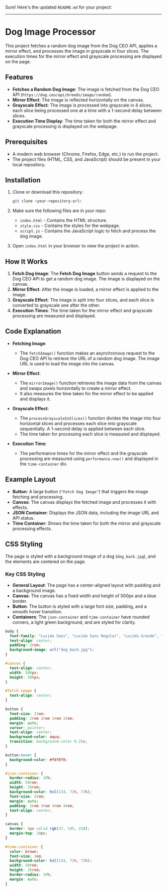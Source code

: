 Sure! Here's the updated `README.md` for your project:

---

# Dog Image Processor

This project fetches a random dog image from the Dog CEO API, applies a mirror effect, and processes the image in grayscale in four slices. The execution times for the mirror effect and grayscale processing are displayed on the page.

## Features

- **Fetches a Random Dog Image**: The image is fetched from the Dog CEO API (`https://dog.ceo/api/breeds/image/random`).
- **Mirror Effect**: The image is reflected horizontally on the canvas.
- **Grayscale Effect**: The image is processed into grayscale in 4 slices, each slice being processed one at a time with a 1-second delay between slices.
- **Execution Time Display**: The time taken for both the mirror effect and grayscale processing is displayed on the webpage.

## Prerequisites

- A modern web browser (Chrome, Firefox, Edge, etc.) to run the project.
- The project files (HTML, CSS, and JavaScript) should be present in your local repository.

## Installation

1. Clone or download this repository:
   ```bash
   git clone <your-repository-url>
   ```

2. Make sure the following files are in your repo:
   - `index.html` - Contains the HTML structure.
   - `style.css` - Contains the styles for the webpage.
   - `script.js` - Contains the JavaScript logic to fetch and process the dog image.

3. Open `index.html` in your browser to view the project in action.

## How It Works

1. **Fetch Dog Image**: The **Fetch Dog Image** button sends a request to the Dog CEO API to get a random dog image. The image is displayed on the canvas.
2. **Mirror Effect**: After the image is loaded, a mirror effect is applied to the image.
3. **Grayscale Effect**: The image is split into four slices, and each slice is converted to grayscale one after the other.
4. **Execution Times**: The time taken for the mirror effect and grayscale processing are measured and displayed.

## Code Explanation

- **Fetching Image**:
   - The `fetchImage()` function makes an asynchronous request to the Dog CEO API to retrieve the URL of a random dog image. The image URL is used to load the image into the canvas.
   
- **Mirror Effect**:
   - The `mirrorImage()` function retrieves the image data from the canvas and swaps pixels horizontally to create a mirror effect.
   - It also measures the time taken for the mirror effect to be applied and displays it.

- **Grayscale Effect**:
   - The `processGrayscaleInSlices()` function divides the image into four horizontal slices and processes each slice into grayscale sequentially. A 1-second delay is applied between each slice.
   - The time taken for processing each slice is measured and displayed.

- **Execution Time**:
   - The performance times for the mirror effect and the grayscale processing are measured using `performance.now()` and displayed in the `time-container` div.

## Example Layout

- **Button**: A large button (`"Fetch Dog Image"`) that triggers the image fetching and processing.
- **Canvas**: The canvas displays the fetched image and processes it with effects.
- **JSON Container**: Displays the JSON data, including the image URL and API status.
- **Time Container**: Shows the time taken for both the mirror and grayscale processing effects.

## CSS Styling

The page is styled with a background image of a dog (`dog_back.jpg`), and the elements are centered on the page.

### Key CSS Styling

- **General Layout**: The page has a center-aligned layout with padding and a background image.
- **Canvas**: The canvas has a fixed width and height of 500px and a blue border.
- **Button**: The button is styled with a large font size, padding, and a smooth hover transition.
- **Containers**: The `json-container` and `time-container` have rounded corners, a light green background, and are styled for clarity.

```css
body {
  font-family: "Lucida Sans", "Lucida Sans Regular", "Lucida Grande", "Lucida Sans Unicode", Geneva, Verdana, sans-serif;
  text-align: center;
  padding: 3rem;
  background-image: url("dog_back.jpg");
}

#canvas {
  text-align: center;
  width: 500px;
  height: 500px;
}

#fetch-image {
  text-align: center;
}

button {
  font-size: 2rem;
  padding: 2rem 2rem 1rem 1rem;
  margin: auto;
  cursor: pointer;
  text-align: center;
  background-color: aqua;
  transition: background-color 0.25s;
}

button:hover {
  background-color: #f0f0f0;
}

#json-container {
  border-radius: 10%;
  width: 50rem;
  height: 10rem;
  background-color: hsl(134, 71%, 73%);
  font-size: 2rem;
  margin: auto;
  padding: 3rem 3rem 4rem 4rem;
  text-align: center;
}

canvas {
  border: 5px solid rgb(37, 145, 218);
  margin-top: 20px;
}

#time-container {
  color: brown;
  font-size: 2em;
  background-color: hsl(134, 71%, 73%);
  width: 50rem;
  height: 35rem;
  border-radius: 10%;
  margin: auto;
}
```

